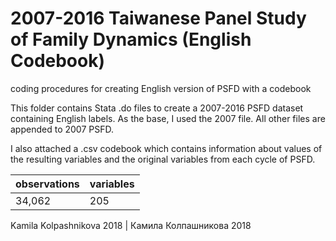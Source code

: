 # 2007-2016 Taiwanese  Panel Study of Family Dynamics (English Codebook)
coding procedures for creating English version of PSFD with a codebook

This folder contains Stata .do files to create a 2007-2016 PSFD dataset containing English labels.
As the base, I used the 2007 file. All other files are appended to 2007 PSFD.

I also attached a .csv codebook which contains information about values of the resulting variables and the original variables from each cycle of PSFD. 

| observations | variables |
|---|---|
|34,062|205|

Kamila Kolpashnikova 2018 | Камила Колпашникова 2018
